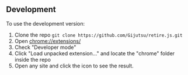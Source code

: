 



Development
-----------

To use the development version:

1. Clone the repo ```git clone https://github.com/Gijutsu/retire.js.git```
2. Open [chrome://extensions/](chrome://extensions/)
3. Check "Developer mode"
4. Click "Load unpacked extension..." and locate the "chrome" folder inside the repo
5. Open any site and click the icon to see the result.
